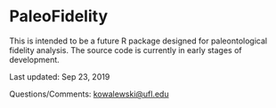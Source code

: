 # PaleoFidelity

This is intended to be a future R package designed for paleontological fidelity analysis.
The source code is currently in early stages of development.

Last updated: Sep 23, 2019

Questions/Comments: kowalewski@ufl.edu
